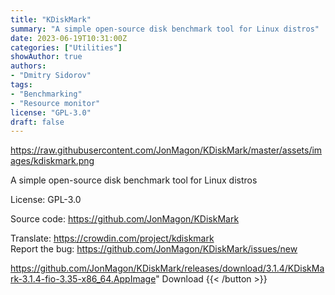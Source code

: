```yaml
---
title: "KDiskMark"
summary: "A simple open-source disk benchmark tool for Linux distros"
date: 2023-06-19T10:31:00Z
categories: ["Utilities"]
showAuthor: true
authors:
- "Dmitry Sidorov"
tags: 
- "Benchmarking"
- "Resource monitor"
license: "GPL-3.0"
draft: false
---
```


https://raw.githubusercontent.com/JonMagon/KDiskMark/master/assets/images/kdiskmark.png

A simple open-source disk benchmark tool for Linux distros

License: GPL-3.0

Source code: <https://github.com/JonMagon/KDiskMark>

Translate: <https://crowdin.com/project/kdiskmark>  
Report the bug: <https://github.com/JonMagon/KDiskMark/issues/new>  

https://github.com/JonMagon/KDiskMark/releases/download/3.1.4/KDiskMark-3.1.4-fio-3.35-x86_64.AppImage" 
Download
{{< /button >}}